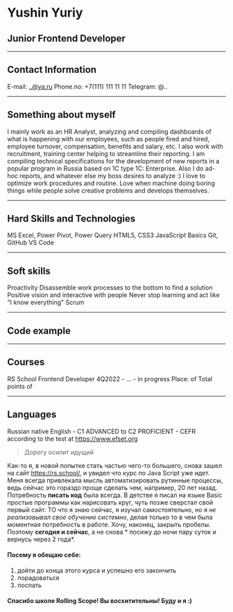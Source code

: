 # Yushin Yuriy
## Junior Frontend Developer
_____________________________

## Contact Information
E-mail: ..@ya.ru
Phone.no: +7(111) 111 11 11
Telegram: @..
_____________________________
## Something about myself
 I mainly work as an HR Analyst, analyzing and compiling dashboards of what is happening with our employees, such as people fired and hired, employee turnover, compensation, benefits and salary, etc. I also work with recruitment, training center helping to streamline their reporting. I am compiling technical specifications for the development of new reports in a popular program in Russia based on 1C type 1C: Enterprise. Also I do ad-hoc reports, and whatever else my boss desires to analyze :)
 I love to optimize work procedures and routine. Love when machine doing boring things while people solve creative problems and develops themselves.

____________________________
## Hard Skills and Technologies
MS Excel, Power Pivot, Power Query
HTML5, CSS3
JavaScript Basics
Git, GitHub
VS Code
____________________________
## Soft skills
Proactivity
Disassemble work processes to the bottom to find a solution
Positive vision and interactive with people
Never stop learning and act like "I know everything"
Scrum
__________________________
## Code example
___________________________
## Courses
RS School Frontend Developer 4Q2022 - ... - in progress
Place:      of
Total points    of
__________________________
## Languages
Russian native
English - C1 ADVANCED to C2 PROFICIENT - CEFR according to the test at https://www.efset.org

 
> Дорогу осилит идущий

Как-то я, в новой попытке стать частью чего-то большего, снова зашел на сайт https://rs.school/, 
и увидел что курс по Java Script уже идет. Меня всегда привлекала мысль автоматизировать рутинные процессы, ведь сейчас это гораздо проще сделать чем, например, 20 лет назад. Потребность **писать код** была всегда. В детстве я писал на языке Basic простые программы как нарисовать круг, чуть позже сверстал свой первый сайт. ТО что я знаю сейчас, я изучал самостоятельно, но я *не реализовывал свое обучение системно*, делая только то в чем была моментная потребность в работе. Хочу, наконец, закрыть пробелы.
Поэтому **сегодня и сейчас**, а не снова * посижу до ночи пару суток и вернусь через 2 года*.

#### Посему я обещаю себе:
1. дойти до конца этого курса и успешно его закончить
2. порадоваться
3. поспать 

#### Спасибо школе Rolling Scope! Вы восхитительны! Буду и я :)




